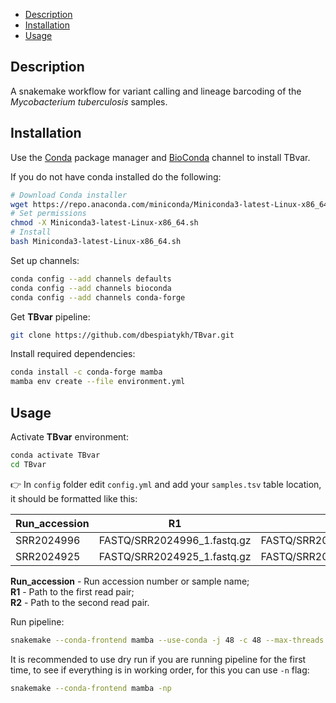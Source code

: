 - [Description](#description)
- [Installation](#installation)
- [Usage](#usage)

## Description

A snakemake workflow for variant calling and lineage barcoding of the _Mycobacterium tuberculosis_ samples.

## Installation

Use the [Conda](https://docs.conda.io/en/latest/) package manager and [BioConda](https://bioconda.github.io/index.html) channel to install TBvar.

If you do not have conda installed do the following:

```bash
# Download Conda installer
wget https://repo.anaconda.com/miniconda/Miniconda3-latest-Linux-x86_64.sh
# Set permissions
chmod -X Miniconda3-latest-Linux-x86_64.sh
# Install
bash Miniconda3-latest-Linux-x86_64.sh
```

Set up channels:

```bash
conda config --add channels defaults
conda config --add channels bioconda
conda config --add channels conda-forge
```

Get **TBvar** pipeline:

```bash
git clone https://github.com/dbespiatykh/TBvar.git
```

Install required dependencies:

```bash
conda install -c conda-forge mamba
mamba env create --file environment.yml
```

## Usage

Activate **TBvar** environment:

```bash
conda activate TBvar
cd TBvar
```

:point_right: In `config` folder edit `config.yml` and add your `samples.tsv` table location, it should be formatted like this:

| Run_accession | R1                          | R2                          |
| ------------- | --------------------------- | --------------------------- |
| SRR2024996    | FASTQ/SRR2024996_1.fastq.gz | FASTQ/SRR2024996_2.fastq.gz |
| SRR2024925    | FASTQ/SRR2024925_1.fastq.gz | FASTQ/SRR2024925_2.fastq.gz |

**Run_accession** - Run accession number or sample name;\
**R1** - Path to the first read pair;\
**R2** - Path to the second read pair.

Run pipeline:

```bash
snakemake --conda-frontend mamba --use-conda -j 48 -c 48 --max-threads 48 -k --rerun-incomplete
```

It is recommended to use dry run if you are running pipeline for the first time, to see if everything is in working order, for this you can use `-n` flag:

```bash
snakemake --conda-frontend mamba -np
```
